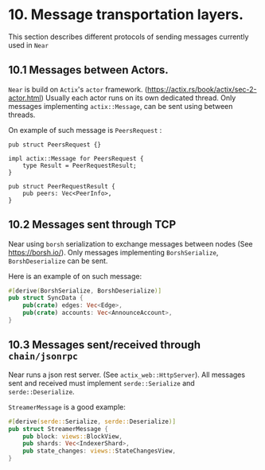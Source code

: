 # 10. Message transportation layers.

This section describes different protocols of sending messages currently used in `Near`

## 10.1 Messages between Actors.

`Near` is build on `Actix`'s `actor` framework. (https://actix.rs/book/actix/sec-2-actor.html)
Usually each actor runs on its own dedicated thread.
Only messages implementing `actix::Message`, can be sent using between threads.

On example of such message is `PeersRequest` :
```
pub struct PeersRequest {}

impl actix::Message for PeersRequest {
    type Result = PeerRequestResult;
}

pub struct PeerRequestResult {
    pub peers: Vec<PeerInfo>,
}
```

## 10.2 Messages sent through TCP
Near using `borsh` serialization to exchange messages between nodes (See https://borsh.io/).
Only messages implementing `BorshSerialize`, `BorshDeserialize` can be sent.

Here is an example of on such message:
```rust
#[derive(BorshSerialize, BorshDeserialize)]
pub struct SyncData {
    pub(crate) edges: Vec<Edge>,
    pub(crate) accounts: Vec<AnnounceAccount>,
}
```

## 10.3 Messages sent/received through `chain/jsonrpc`
Near runs a json rest server. (See `actix_web::HttpServer`).
All messages sent and received must implement `serde::Serialize` and `serde::Deserialize`.

`StreamerMessage` is a good example:
```rust
#[derive(serde::Serialize, serde::Deserialize)]
pub struct StreamerMessage {
    pub block: views::BlockView,
    pub shards: Vec<IndexerShard>,
    pub state_changes: views::StateChangesView,
}
```
